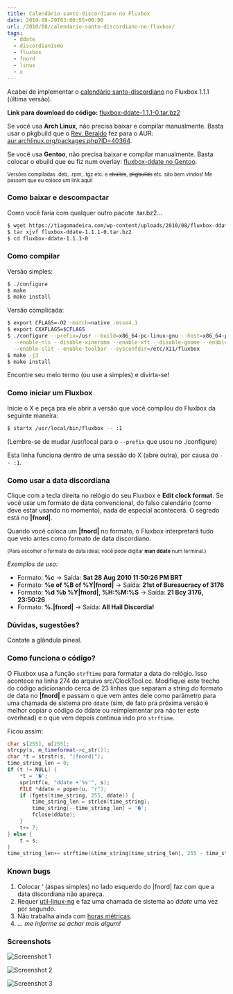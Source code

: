 ```yaml
---
title: Calendário santo-discordiano no Fluxbox
date: 2010-08-29T03:00:55+00:00
url: /2010/08/calendario-santo-discordiano-no-fluxbox/
tags:
  - ddate
  - discordianismo
  - fluxbox
  - fnord
  - linux
  - x
---
```


Acabei de implementar o [calendário santo-discordiano][1] no Fluxbox 1.1.1 (última versão).

**Link para download do código:** [fluxbox-ddate-1.1.1-0.tar.bz2][2]

Se você usa **Arch Linux**, não precisa baixar e compilar manualmente. Basta usar o pkgbuild que o [Rev. Beraldo][3] fez para o AUR: [aur.archlinux.org/packages.php?ID=40364][4].

Se você usa **Gentoo**, não precisa baixar e compilar manualmente. Basta colocar o ebuild que eu fiz num overlay: [fluxbox-ddate no Gentoo][5].

<small>Versões compiladas .deb, .rpm, .tgz etc. e <del>ebuilds</del>, <del>pkgbuilds</del> etc. são bem vindos! Me passem que eu coloco um link aqui!</small>

### Como baixar e descompactar

Como você faria com qualquer outro pacote .tar.bz2…

```bash
$ wget https://tiagomadeira.com/wp-content/uploads/2010/08/fluxbox-ddate-1.1.1-0.tar.bz2
$ tar xjvf fluxbox-ddate-1.1.1-0.tar.bz2
$ cd fluxbox-ddate-1.1.1-0
```

### Como compilar

Versão simples:

```bash
$ ./configure
$ make
$ make install
```

Versão complicada:

```bash
$ export CFLAGS=-O2 -march=native -msse4.1
$ export CXXFLAGS=$CFLAGS
$ ./configure --prefix=/usr --build=x86_64-pc-linux-gnu --host=x86_64-pc-linux-gnu \
  --enable-nls --disable-xinerama --enable-xft --disable-gnome --enable-imlib2 \
  --enable-slit --enable-toolbar --sysconfdir=/etc/X11/fluxbox
$ make -j3
$ make install
```

Encontre seu meio termo (ou use a simples) e divirta-se!

### Como iniciar um Fluxbox

Inicie o X e peça pra ele abrir a versão que você compilou do Fluxbox da seguinte maneira:

```bash
$ startx /usr/local/bin/fluxbox -- :1
```

(Lembre-se de mudar /usr/local para o `--prefix` que usou no ./configure)

Esta linha funciona dentro de uma sessão do X (abre outra), por causa do `-- :1`.

### Como usar a data discordiana

Clique com a tecla direita no relógio do seu Fluxbox e **Edit clock format**. Se você usar um formato de data convencional, do falso calendário (como deve estar usando no momento), nada de especial acontecerá. O segredo está no **|fnord|**.

Quando você coloca um **|fnord|** no formato, o Fluxbox interpretará tudo que veio antes como formato de data discordiano.

<small>(Para escolher o formato de data ideal, você pode digitar <strong>man ddate</strong> num terminal.)</small>

_Exemplos de uso:_

- Formato: **%c** → Saída: **Sat 28 Aug 2010 11:50:26 PM BRT**
- Formato: **%e of %B of %Y|fnord|** → Saída: **21st of Bureaucracy of 3176**
- Formato: **%d %b %Y|fnord|, %H:%M:%S** → Saída: **21 Bcy 3176, 23:50:26**
- Formato: **%.|fnord|** → Saída: **All Hail Discordia!**

### Dúvidas, sugestões?

Contate a glândula pineal.

### Como funciona o código?

O Fluxbox usa a função `strftime` para formatar a data do relógio. Isso acontece na linha 274 do arquivo src/ClockTool.cc. Modifiquei este trecho do código adicionando cerca de 23 linhas que separam a string do formato de data no **|fnord|** e passam o que vem antes dele como parâmetro para uma chamada de sistema pro `ddate` (sim, de fato pra próxima versão é melhor copiar o código do ddate ou reimplementar pra não ter este overhead) e o que vem depois continua indo pro `strftime`.

Ficou assim:

```cpp
char s[255], u[255];
strcpy(s, m_timeformat->c_str());
char *t = strstr(s, "|fnord|");
time_string_len = 0;
if (t != NULL) {
	*t = '�';
	sprintf(u, "ddate +'%s'", s);
	FILE *ddate = popen(u, "r");
	if (fgets(time_string, 255, ddate)) {
		time_string_len = strlen(time_string);
		time_string[--time_string_len] = '�';
		fclose(ddate);
	}
	t+= 7;
} else {
	t = s;
}
time_string_len+= strftime(&time_string[time_string_len], 255 - time_string_len, t, time_type);
```

### Known bugs

1. Colocar ‘ (aspas simples) no lado esquerdo do |fnord| faz com que a data discordiana não apareça.
2. Requer [util-linux-ng][6] e faz uma chamada de sistema ao _ddate_ uma vez por segundo.
3. Não trabalha ainda com [horas métricas][7].
4. _… me informe se achar mais algum!_

### Screenshots

![Screenshot 1](/wp-content/uploads/2010/08/a1.png)

![Screenshot 2](/wp-content/uploads/2010/08/b.png)

![Screenshot 3](/wp-content/uploads/2010/08/c.png)

[1]: http://www.cabaladada.org/discordiapedia/Calend%C3%A1rio_Santo-Discordiano
[2]: /wp-content/uploads/2010/08/fluxbox-ddate-1.1.1-0.tar.bz2
[3]: http://www.cabaladada.org/
[4]: http://aur.archlinux.org/packages.php?ID=40364
[5]: /2010/08/fluxbox-ddate-no-gentoo/
[6]: http://www.kernel.org/pub/linux/utils/util-linux-ng/
[7]: http://www.cabaladada.org/discordiapedia/Horas_M%C3%A9tricas
